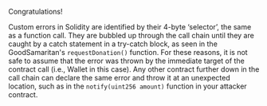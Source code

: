 Congratulations!

Custom errors in Solidity are identified by their 4-byte ‘selector’, the same as a function call. They are bubbled up through the call chain until they are caught by a catch statement in a try-catch block, as seen in the GoodSamaritan's `requestDonation()` function. For these reasons, it is not safe to assume that the error was thrown by the immediate target of the contract call (i.e., Wallet in this case). Any other contract further down in the call chain can declare the same error and throw it at an unexpected location, such as in the `notify(uint256 amount)` function in your attacker contract.
